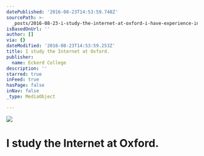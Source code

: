```yaml
---
datePublished: '2016-08-23T14:53:59.748Z'
sourcePath: >-
  _posts/2016-08-23-i-study-the-internet-at-oxford-i-have-experience-in-startup.md
isBasedOnUrl: ''
author: []
via: {}
dateModified: '2016-08-23T14:53:59.253Z'
title: I study the Internet at Oxford.
publisher:
  name: Eckerd College
description: ''
starred: true
inFeed: true
hasPage: false
inNav: false
_type: MediaObject

---
```

![](https://the-grid-user-content.s3-us-west-2.amazonaws.com/9a792817-4c24-4d40-a815-7e7fdc2db9f7.jpg)

# I study the Internet at Oxford.
